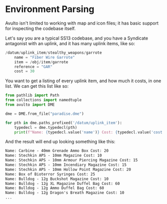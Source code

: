 # Environment Parsing

Avulto isn't limited to working with map and icon files; it has basic support
for inspecting the codebase itself.

Let's say you are a typical SS13 codebase, and you have a Syndicate antagonist
with an uplink, and it has many uplink items, like so:

```c
/datum/uplink_item/stealthy_weapons/garrote
	name = "Fiber Wire Garrote"
	item = /obj/item/garrote
	reference = "GAR"
	cost = 30
```

You want to get a listing of every uplink item, and how much it costs, in one
list. We can get this list like so:

```py
from pathlib import Path
from collections import namedtuple
from avulto import DME

dme = DME.from_file("paradise.dme")

for pth in dme.paths_prefixed('/datum/uplink_item'):
    typedecl = dme.typedecl(pth)
    print(f"Name: {typedecl.value('name')} Cost: {typedecl.value('cost')}")
```

And the result will end up looking something like this:

```txt
Name: Carbine - 40mm Grenade Ammo Box Cost: 20
Name: Stechkin APS - 10mm Magazine Cost: 10
Name: Stechkin APS - 10mm Armour Piercing Magazine Cost: 15
Name: Stechkin APS - 10mm Incendiary Magazine Cost: 15
Name: Stechkin APS - 10mm Hollow Point Magazine Cost: 20
Name: Box of Bioterror Syringes Cost: 25
Name: Bulldog - 12g Buckshot Magazine Cost: 10
Name: Bulldog - 12g XL Magazine Duffel Bag Cost: 60
Name: Bulldog - 12g Ammo Duffel Bag Cost: 60
Name: Bulldog - 12g Dragon's Breath Magazine Cost: 10
...
```
